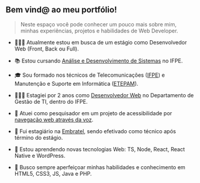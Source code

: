 ## Bem vind@ ao meu portfólio!

> Neste espaço você pode conhecer um pouco mais sobre mim, <br>minhas experiências, projetos e habilidades de Web Developer.

<!-- ![ ](https://raw.githubusercontent.com/Gwolner/gwolner/master/img/bar.png) -->

- 🕵🏻‍♂️ Atualmente estou em busca de um estágio como Desenvolvedor Web (Front, Back ou Full).

- 📚 Estou cursando [Análise e Desenvolvimento de Sistemas](https://www.ifpe.edu.br/campus/recife/cursos/superiores/tecnologos/analise-e-desenvolvimento-de-sistemas) no IFPE.

- 🎓 Sou formado nos técnicos de Telecomunicações ([IFPE](https://www.ifpe.edu.br/campus/recife/cursos/tecnicos/subsequente/telecomunicacoes)) e Manutenção e Suporte em Informática ([ETEPAM](http://www.etepam.pe.gov.br/cursos/presencial/manutencao-e-suporte-em-informatica)).

- 👨🏻‍💻 Estagiei por 2 anos como [Desenvolvedor Web](https://github.com/Gwolner/csmo-ambulatorial) no Departamento de Gestão de TI, dentro do IFPE.

- 🔬 Atuei como pesquisador em um projeto de acessibilidade por [navegação web através da voz](https://github.com/Gwolner/pibex-hello-moodle).

- 🎯 Fui estagiário na [Embratel](https://www.embratel.com.br), sendo efetivado como técnico após término do estágio.

- 🌱 Estou aprendendo novas tecnologias Web: TS, Node, React, React Native e WordPress.

- 🍁 Busco sempre aperfeiçoar minhas habilidades e conhecimento em HTML5, CSS3, JS, Java e PHP.

